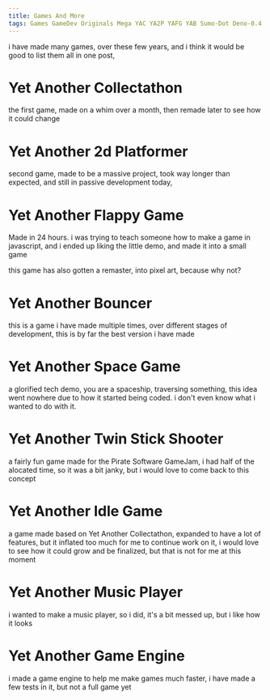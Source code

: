 ```yaml
---
title: Games And More
tags: Games GameDev Originals Mega YAC YA2P YAFG YAB Sumo-Dot Deno-0.4 YATSS YASG YAIG YAMP YAGE
---
```


i have made many games, over these few years, and i think it would be good to list them all in one post, 

# Yet Another Collectathon

the first game, made on a whim over a month, then remade later to see how it could change

# Yet Another 2d Platformer

second game, made to be a massive project, took way longer than expected, and still in passive development today, 

# Yet Another Flappy Game

Made in 24 hours. i was trying to teach someone how to make a game in javascript, and i ended up liking the little demo, and made it into a small game

this game has also gotten a remaster, into pixel art, because why not?

# Yet Another Bouncer

this is a game i have made multiple times, over different stages of development, this is by far the best version i have made

# Yet Another Space Game

a glorified tech demo, you are a spaceship, traversing something, this idea went nowhere due to how it started being coded. i don't even know what i wanted to do with it.

# Yet Another Twin Stick Shooter

a fairly fun game made for the Pirate Software GameJam, i had half of the alocated time, so it was a bit janky, but i would love to come back to this concept

# Yet Another Idle Game

a game made based on Yet Another Collectathon, expanded to have a lot of features, but it inflated too much for me to continue work on it, i would love to see how it could grow and be finalized, but that is not for me at this moment

# Yet Another Music Player
i wanted to make a music player, so i did, it's a bit messed up, but i like how it looks

# Yet Another Game Engine
i made a game engine to help me make games much faster, i have made a few tests in it, but not a full game yet